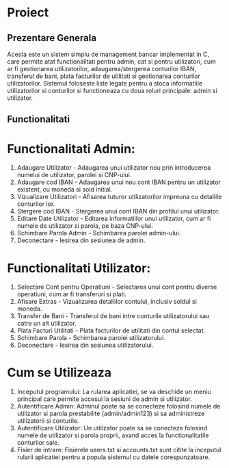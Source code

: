 # Proiect

## Prezentare Generala

Acesta este un sistem simplu de management bancar implementat in C, care permite atat functionalitati pentru admin, cat si pentru utilizatori, cum ar fi gestionarea utilizatorilor, adaugarea/stergerea conturilor IBAN, transferul de bani, plata facturilor de utilitati si gestionarea conturilor utilizatorilor. Sistemul foloseste liste legate pentru a stoca informatiile utilizatorilor si conturilor si functioneaza cu doua roluri principale: admin si utilizator.

## Functionalitati
# Functionalitati Admin:
1. Adaugare Utilizator - Adaugarea unui utilizator nou prin introducerea numelui de utilizator, parolei si CNP-ului.
2. Adaugare cod IBAN - Adaugarea unui nou cont IBAN pentru un utilizator existent, cu moneda si sold initial.
3. Vizualizare Utilizatori - Afisarea tuturor utilizatorilor impreuna cu detaliile conturilor lor.
4. Stergere cod IBAN - Stergerea unui cont IBAN din profilul unui utilizator.
5. Editare Date Utilizator - Editarea informatiilor unui utilizator, cum ar fi numele de utilizator si parola, pe baza CNP-ului.
6. Schimbare Parola Admin - Schimbarea parolei admin-ului.
7. Deconectare - Iesirea din sesiunea de admin.

# Functionalitati Utilizator:

1. Selectare Cont pentru Operatiuni - Selectarea unui cont pentru diverse operatiuni, cum ar fi transferuri si plati.
2. Afisare Extras - Vizualizarea detaliilor contului, inclusiv soldul si moneda.
3. Transfer de Bani - Transferul de bani intre conturile utilizatorului sau catre un alt utilizator.
4. Plata Facturi Utilitati - Plata facturilor de utilitati din contul selectat.
5. Schimbare Parola - Schimbarea parolei utilizatorului.
6. Deconectare - Iesirea din sesiunea utilizatorului.


# Cum se Utilizeaza
1. Inceputul programului: La rularea aplicatiei, se va deschide un meniu principal care permite accesul la sesiuni de admin si utilizator.
2. Autentificare Admin: Adminul poate sa se conecteze folosind numele de utilizator si parola prestabilite (admin/admin123) si sa administreze utilizatorii si conturile.
3. Autentificare Utilizator: Un utilizator poate sa se conecteze folosind numele de utilizator si parola proprii, avand acces la functionalitatile conturilor sale.
4. Fisier de intrare: Fisierele users.txt si accounts.txt sunt citite la inceputul rularii aplicatiei pentru a popula sistemul cu datele corespunzatoare.
